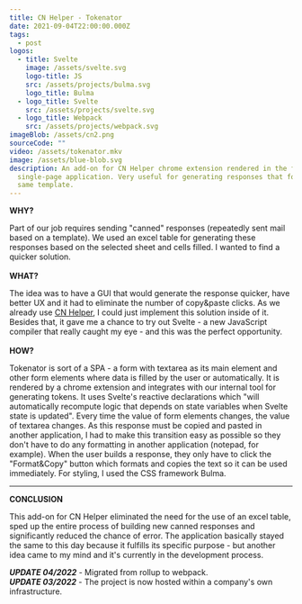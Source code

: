 ```yaml
---
title: CN Helper - Tokenator
date: 2021-09-04T22:00:00.000Z
tags:
  - post
logos:
  - title: Svelte
    image: /assets/svelte.svg
    logo-title: JS
    src: /assets/projects/bulma.svg
    logo_title: Bulma
  - logo_title: Svelte
    src: /assets/projects/svelte.svg
  - logo_title: Webpack
    src: /assets/projects/webpack.svg
imageBlob: /assets/cn2.png
sourceCode: ""
video: /assets/tokenator.mkv
image: /assets/blue-blob.svg
description: An add-on for CN Helper chrome extension rendered in the form of a
  single-page application. Very useful for generating responses that follow the
  same template.
---
```

**WHY?**

Part of our job requires sending "canned" responses (repeatedly sent mail based on a template). We used an excel table for generating these responses based on the selected sheet and cells filled. I wanted to find a quicker solution. 
\
\
**WHAT?**

The idea was to have a GUI that would generate the response quicker, have better UX and it had to eliminate the number of copy&paste clicks. As we already use [CN Helper](https://github.com/J-Filip/CN_Helper), I could just implement this solution inside of it.
Besides that, it gave me a chance to try out Svelte - a new JavaScript compiler that really caught my eye - and this was the perfect opportunity.
\
\
**HOW?**

Tokenator is sort of a SPA - a form with textarea as its main element and other form elements where data is filled by the user or automatically. It is rendered by a chrome extension and integrates with our internal tool for generating tokens. It uses Svelte's reactive declarations which "will automatically recompute logic that depends on state variables when Svelte state is updated". Every time the value of form elements changes, the value of textarea changes.
As this response must be copied and pasted in another application, I had to make this transition easy as possible so they don't have to do any formatting in another application (notepad, for example).
When the user builds a response, they only have to click the "Format&Copy" button which formats and copies the text so it can be used immediately.
For styling, I used the CSS framework Bulma.

- - -

**CONCLUSION**

This add-on for CN Helper eliminated the need for the use of an excel table, sped up the entire process of building new canned responses and significantly reduced the chance of error. The application basically stayed the same to this day because it fulfills its specific purpose - but another idea came to my mind and it's currently in the development process. 

***UPDATE 04/2022*** -  Migrated from rollup to webpack.\
***UPDATE 03/2022*** -  The project is now hosted within a company's own infrastructure.